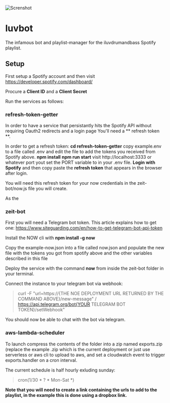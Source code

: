 ![Screnshot](https://i.imgur.com//LMRjQJJs.png)
# luvbot
The infamous bot and playlist-manager for the iluvdrumandbass Spotify playlist.

## Setup
First setup a Spotify account and then visit https://developer.spotify.com/dashboard/  

Procure a **Client ID** and a **Client Secret**

Run the services as follows:

### refresh-token-getter

In order to have a service that persistantly hits the Spotify API without requiring Oauth2 redirects and a login page
You'll need a ** refresh token **.  

In order to get a refresh token:
**cd refresh-token-getter**
copy example.env to a file called .env and edit the file to add the tokens you received from Spotify above.
**npm install**
**npm run start**
visit http://localhost:3333 or whatever port yout set the PORT variable to in your .env file.
**Login with Spotify** and then copy paste the **refresh token** that appears in the browser after login.

You will need this refresh token for your now credentials in the zeit-bot/now.js file you will create.


As the 
### zeit-bot  

First you will need a Telegram bot token. This article explains how to get one:
https://www.siteguarding.com/en/how-to-get-telegram-bot-api-token

Install the NOW cli with **npm install -g now**  

Copy the example-now.json into a file called now.json and populate the new file with the tokens you got from spotify above
and the other variables described in this file

Deploy the service with the command **now** from inside the zeit-bot folder in your terminal.

Connect the instance to your telegram bot via webhook:
>curl -F "url=https://{THE NOE DEPLOYMENT URL RETURNED BY THE COMMAND ABOVE}/new-message" /
>https://api.telegram.org/bot{YOUR TELEGRAM BOT TOKEN}/setWebhook"

You should now be able to chat with the bot via telegram.

### aws-lambda-scheduler
To launch compress the contents of the folder into a zip named exports.zip (replace the example .zip which is the current deployment
or just use serverless or aws cli to upload to aws, and set a cloudwatch event to trigger exports.handler on a cron interval.

The current schedule is half hourly exluding sunday:
>cron(1/30 * ? * Mon-Sat *)

**Note that you will need to create a link containing the urls to add to the playlist, in the example this is
done using a dropbox link.**




